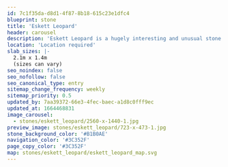 ```yaml
---
id: 7c1f35da-d8d1-4f87-8b18-615c23e1dfc4
blueprint: stone
title: 'Eskett Leopard'
header: carousel
description: 'Eskett Leopard is a hugely interesting and unusual stone with its white veins threading their way through the brown mottles and silvery incursions, whilst others crisscross across the face of the stone. This is a very distinctive ‘marble’ and its rarity is exemplified in its popularity.'
location: 'Location required'
slab_sizes: |-
  2.1m x 1.4m
  (sizes can vary)
seo_noindex: false
seo_nofollow: false
seo_canonical_type: entry
sitemap_change_frequency: weekly
sitemap_priority: 0.5
updated_by: 7aa39372-66e3-4fec-baec-a1d8c0fff9ec
updated_at: 1664468831
image_carousel:
  - stones/eskett_leopard/2560-x-1440-1.jpg
preview_image: stones/eskett_leopard/723-x-473-1.jpg
stone_background_color: '#B1B0AE'
navigation_color: '#3C352F'
page_copy_color: '#3C352F'
map: stones/eskett_leopard/eskett_leopard_map.svg
---
```

